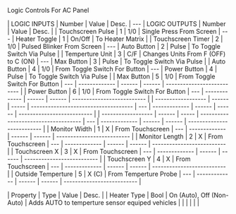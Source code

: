 Logic Controls For AC Panel

| LOGIC INPUTS       | Number | Value | Desc.                                | --- | LOGIC OUTPUTS | Number | Value  | Desc.                      |
| Touchscreen Pulse  | 1      | 1/0   | Single Press From Screen             | --- | Heater Toggle | 1      | On/Off | To Heater Matrix           |
| Touchscreen Timer  | 2      | 1/0   | Pulsed Blinker From Screen           | --- | Auto Button   | 2      | Pulse  | To Toggle Switch Via Pulse |
| Temperture Unit    | 3      | C/F   | Changes Units From F (OFF) to C (ON) | --- | Max Button    | 3      | Pulse  | To Toggle Switch Via Pulse |
| Auto Button        | 4      | 1/0   | From Toggle Switch For Button        | --- | Power Button  | 4      | Pulse  | To Toggle Switch Via Pulse |
| Max Button         | 5      | 1/0   | From Toggle Switch For Button        | --- | ------------- | ------ | ------ | -------------------------- |
| Power Button       | 6      | 1/0   | From Toggle Switch For Button        | --- | ------------- | ------ | ------ | -------------------------- |
| ------------------ | ------ | ----- | ------------------------------------ | --- | ------------- | ------ | ------ | -------------------------- |
| ------------------ | ------ | ----- | ------------------------------------ | --- | ------------- | ------ | ------ | -------------------------- |
| Monitor Width      | 1      | X     | From Touchscreen                     | --- | ------------- | ------ | ------ | -------------------------- |
| Monitor Length     | 2      | X     | From Touchscreen                     | --- | ------------- | ------ | ------ | -------------------------- |
| Touchscreen X      | 3      | X     | From Touchscreen                     | --- | ------------- | ------ | ------ | -------------------------- |
| Touchscreen Y      | 4      | X     | From Touchscreen                     | --- | ------------- | ------ | ------ | -------------------------- |
| Outside Temperture | 5      | X (C) | From Temperture Probe                | --- | ------------- | ------ | ------ | -------------------------- |

| Property    | Type | Value                     | Desc.                                           |
| Heater Type | Bool | On (Auto), Off (Non-Auto) | Adds AUTO to temperture sensor equiped vehicles |
|             |      |                           |                                                 |